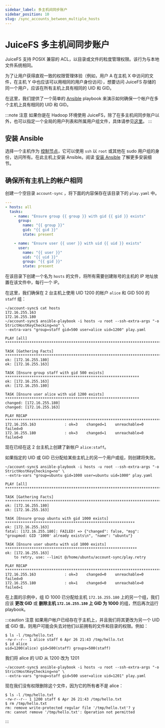 ```yaml
---
sidebar_label: 多主机间同步账户
sidebar_position: 10
slug: /sync_accounts_between_multiple_hosts
---
```


# JuiceFS 多主机间同步账户

JuiceFS 支持 POSIX 兼容的 ACL，以目录或文件的粒度管理权限。该行为与本地文件系统相同。

为了让用户获得直观一致的权限管理体验（例如，用户 A 在主机 X 中访问的文件，在主机 Y 中也应该可以用相同的用户身份访问），想要访问 JuiceFS 存储的同一个用户，应该在所有主机上具有相同的 UID 和 GID。

在这里，我们提供了一个简单的 [Ansible](https://www.ansible.com/community) playbook 来演示如何确保一个帐户在多个主机上具有相同的 UID 和 GID。

:::note 注意
如果你是在 Hadoop 环境使用 JuiceFS，除了在多主机间同步账户以外，也可以指定一个全局的用户列表和所属用户组文件，具体请参见[这里](../deployment/hadoop_java_sdk.md#其它配置)。
:::

## 安装 Ansible

选择一个主机作为 [控制节点](https://docs.ansible.com/ansible/latest/installation_guide/intro_installation.html#managed-node-requirements)，它可以使用 `ssh` 以 `root` 或其他在 sudo 用户组的身份，访问所有。在此主机上安装 Ansible。阅读 [安装 Ansible](https://docs.ansible.com/ansible/latest/installation_guide/intro_installation.html#installing-ansible) 了解更多安装细节。

## 确保所有主机上的帐户相同

创建一个空目录 `account-sync` ，将下面的内容保存在该目录下的 `play.yaml` 中。

```yaml
---
- hosts: all
  tasks:
    - name: "Ensure group {{ group }} with gid {{ gid }} exists"
      group:
        name: "{{ group }}"
        gid: "{{ gid }}"
        state: present

    - name: "Ensure user {{ user }} with uid {{ uid }} exists"
      user:
        name: "{{ user }}"
        uid: "{{ uid }}"
        group: "{{ gid }}"
        state: present
```

在该目录下创建一个名为 `hosts` 的文件，将所有需要创建账号的主机的 IP 地址放置在该文件中，每行一个 IP。

在这里，我们确保在 2 台主机上使用 UID 1200 的帐户 `alice` 和 GID 500 的 `staff` 组：

```shell
~/account-sync$ cat hosts
172.16.255.163
172.16.255.180
~/account-sync$ ansible-playbook -i hosts -u root --ssh-extra-args "-o StrictHostKeyChecking=no" \
--extra-vars "group=staff gid=500 user=alice uid=1200" play.yaml

PLAY [all] ************************************************************************************************

TASK [Gathering Facts] ************************************************************************************
ok: [172.16.255.180]
ok: [172.16.255.163]

TASK [Ensure group staff with gid 500 exists] *************************************************************
ok: [172.16.255.163]
ok: [172.16.255.180]

TASK [Ensure user alice with uid 1200 exists] *************************************************************
changed: [172.16.255.180]
changed: [172.16.255.163]

PLAY RECAP ************************************************************************************************
172.16.255.163             : ok=3    changed=1    unreachable=0    failed=0
172.16.255.180             : ok=3    changed=1    unreachable=0    failed=0
```

现在已经在这 2 台主机上创建了新帐户 `alice:staff`。

如果指定的 UID 或 GID 已分配给某些主机上的另一个用户或组，则创建将失败。

```shell
~/account-sync$ ansible-playbook -i hosts -u root --ssh-extra-args "-o StrictHostKeyChecking=no" \
--extra-vars "group=ubuntu gid=1000 user=ubuntu uid=1000" play.yaml

PLAY [all] ************************************************************************************************

TASK [Gathering Facts] ************************************************************************************
ok: [172.16.255.180]
ok: [172.16.255.163]

TASK [Ensure group ubuntu with gid 1000 exists] ***********************************************************
ok: [172.16.255.163]
fatal: [172.16.255.180]: FAILED! => {"changed": false, "msg": "groupmod: GID '1000' already exists\n", "name": "ubuntu"}

TASK [Ensure user ubuntu with uid 1000 exists] ************************************************************
ok: [172.16.255.163]
	to retry, use: --limit @/home/ubuntu/account-sync/play.retry

PLAY RECAP ************************************************************************************************
172.16.255.163             : ok=3    changed=0    unreachable=0    failed=0
172.16.255.180             : ok=1    changed=0    unreachable=0    failed=1
```

在上面的示例中，组 ID 1000 已分配给主机 `172.16.255.180` 上的另一个组，我们应该 **更改 GID** 或 **删除主机 `172.16.255.180` 上 GID 为 1000** 的组，然后再次运行 playbook。

:::caution 注意
如果用户帐户已经存在于主机上，并且我们将其更改为另一个 UID 或 GID 值，则用户可能会失去对他们以前拥有的文件和目录的权限。例如：

```shell
$ ls -l /tmp/hello.txt
-rw-r--r-- 1 alice staff 6 Apr 26 21:43 /tmp/hello.txt
$ id alice
uid=1200(alice) gid=500(staff) groups=500(staff)
```

我们将 alice 的 UID 从 1200 改为 1201

```shell
~/account-sync$ ansible-playbook -i hosts -u root --ssh-extra-args "-o StrictHostKeyChecking=no" \
--extra-vars "group=staff gid=500 user=alice uid=1201" play.yaml
```

现在我们没有权限删除这个文件，因为它的所有者不是 alice：

```shell
$ ls -l /tmp/hello.txt
-rw-r--r-- 1 1200 staff 6 Apr 26 21:43 /tmp/hello.txt
$ rm /tmp/hello.txt
rm: remove write-protected regular file '/tmp/hello.txt'? y
rm: cannot remove '/tmp/hello.txt': Operation not permitted
```
:::
